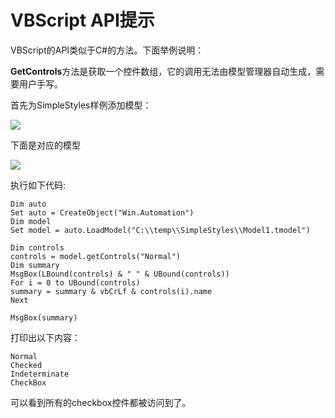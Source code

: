 # VBScript API提示

VBScript的API类似于C#的方法。下面举例说明：

**GetControls**方法是获取一个控件数组，它的调用无法由模型管理器自动生成，需要用户手写。

首先为SimpleStyles样例添加模型：

![](/assets/checkboxes.png)

下面是对应的模型

![](/assets/checkboxes_model.png)

执行如下代码:
```vbscript
Dim auto
Set auto = CreateObject("Win.Automation")
Dim model
Set model = auto.LoadModel("C:\\temp\\SimpleStyles\\Model1.tmodel")

Dim controls
controls = model.getControls("Normal")
Dim summary
MsgBox(LBound(controls) & " " & UBound(controls))
For i = 0 to UBound(controls)
summary = summary & vbCrLf & controls(i).name
Next

MsgBox(summary) 

```

打印出以下内容：
```
Normal
Checked
Indeterminate
CheckBox
```
可以看到所有的checkbox控件都被访问到了。